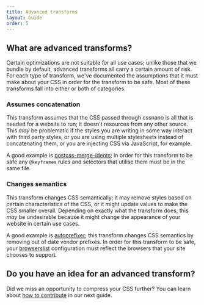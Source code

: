 ```yaml
---
title: Advanced transforms
layout: Guide
order: 5
---
```


## What are advanced transforms?

Certain optimizations are not suitable for all use cases; unlike those that
we bundle by default, advanced transforms all carry a certain amount of risk.
For each type of transform, we've documented the assumptions that it must make
about your CSS in order for the transform to be safe. Most of these transforms
fall into either or both of categories.

### Assumes concatenation

This transform assumes that the CSS passed through cssnano is all that is needed
for a website to run; it doesn't resources from any other source. This _may_ be
problematic if the styles you are writing in some way interact with third party
styles, or you are using multiple stylesheets instead of concatenating them, or
you are injecting CSS via JavaScript, for example.

A good example is [postcss-merge-idents]; in order for this transform to be safe
any `@keyframes` rules and selectors that utilise them must be in the same file.

[postcss-merge-idents]: https://github.com/ben-eb/cssnano/tree/master/packages/postcss-merge-idents

### Changes semantics

This transform changes CSS semantically; it may remove styles based on certain
characteristics of the CSS, or it might update values to make the CSS smaller
overall. Depending on exactly what the transform does, this _may_ be undesirable
because it might change the appearance of your website in certain use cases.

A good example is [autoprefixer]; this transform changes CSS semantics by
removing out of date vendor prefixes. In order for this transform to be safe,
your [browserslist] configuration must reflect the browsers that your site
chooses to support.

[autoprefixer]: https://github.com/postcss/autoprefixer

[browserslist]: https://github.com/ai/browserslist

## Do you have an idea for an advanced transform?

Did we miss an opportunity to compress your CSS further? You can learn about
[how to contribute](/guides/contributing) in our next guide.
